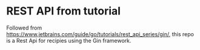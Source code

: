 # REST API from tutorial

Followed from https://www.jetbrains.com/guide/go/tutorials/rest_api_series/gin/, this repo is a Rest Api for recipies using the Gin framework.

